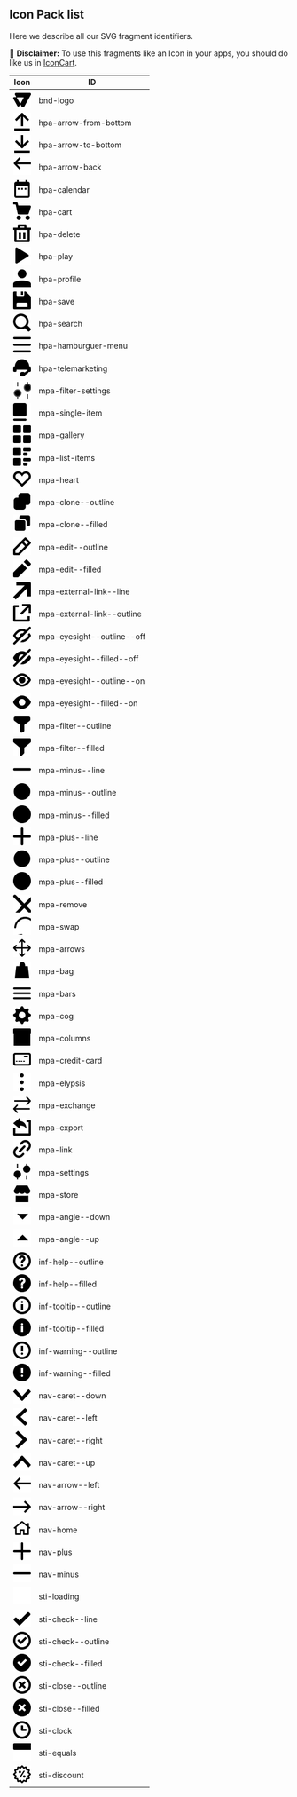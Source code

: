  ## Icon Pack list

  Here we describe all our SVG fragment identifiers. 
  
 :loudspeaker: **Disclaimer:** To use this fragments like an Icon in your apps, you should do like us in [IconCart](https://github.com/vtex-apps/store-icons/blob/master/react/IconCart.js).
 
  
<center>
  
| Icon                                    | ID                         |
| --------------------------------------- | -------------------------- |
| ![](svg/bnd-logo.svg)                   | bnd-logo                   |
| ![](svg/hpa-arrow-from-bottom.svg)      | hpa-arrow-from-bottom      |
| ![](svg/hpa-arrow-to-bottom.svg)        | hpa-arrow-to-bottom        |
| ![](svg/hpa-arrow-back.svg)             | hpa-arrow-back             |
| ![](svg/hpa-calendar.svg)               | hpa-calendar               |
| ![](svg/hpa-cart.svg)                   | hpa-cart                   |
| ![](svg/hpa-delete.svg)                 | hpa-delete                 |
| ![](svg/hpa-play.svg)                   | hpa-play                   |
| ![](svg/hpa-profile.svg)                | hpa-profile                |
| ![](svg/hpa-save.svg)                   | hpa-save                   |
| ![](svg/hpa-search.svg)                 | hpa-search                 |
| ![](svg/hpa-hamburguer-menu.svg)        | hpa-hamburguer-menu        |
| ![](svg/hpa-telemarketing.svg)          | hpa-telemarketing          |
| ![](svg/mpa-filter-settings.svg)        | mpa-filter-settings        |
| ![](svg/mpa-single-item.svg)            | mpa-single-item            |
| ![](svg/mpa-gallery.svg)                | mpa-gallery                |
| ![](svg/mpa-list-items.svg)             | mpa-list-items             |
| ![](svg/mpa-heart.svg)                  | mpa-heart                  |
| ![](svg/mpa-clone--outline.svg)         | mpa-clone--outline         |
| ![](svg/mpa-clone--filled.svg)          | mpa-clone--filled          |
| ![](svg/mpa-edit--outline.svg)          | mpa-edit--outline          |
| ![](svg/mpa-edit--filled.svg)           | mpa-edit--filled           |
| ![](svg/mpa-external-link--line.svg)    | mpa-external-link--line    |
| ![](svg/mpa-external-link--outline.svg) | mpa-external-link--outline |
| ![](svg/mpa-eyesight--outline--off.svg) | mpa-eyesight--outline--off |
| ![](svg/mpa-eyesight--filled--off.svg)  | mpa-eyesight--filled--off  |
| ![](svg/mpa-eyesight--outline--on.svg)  | mpa-eyesight--outline--on  |
| ![](svg/mpa-eyesight--filled--on.svg)   | mpa-eyesight--filled--on   |
| ![](svg/mpa-filter--outline.svg)        | mpa-filter--outline        |
| ![](svg/mpa-filter--filled.svg)         | mpa-filter--filled         |
| ![](svg/mpa-minus--line.svg)            | mpa-minus--line            |
| ![](svg/mpa-minus--outline.svg)         | mpa-minus--outline         |
| ![](svg/mpa-minus--filled.svg)          | mpa-minus--filled          |
| ![](svg/mpa-plus--line.svg)             | mpa-plus--line             |
| ![](svg/mpa-plus--outline.svg)          | mpa-plus--outline          |
| ![](svg/mpa-plus--filled.svg)           | mpa-plus--filled           |
| ![](svg/mpa-remove.svg)                 | mpa-remove                 |
| ![](svg/mpa-swap.svg)                   | mpa-swap                   |
| ![](svg/mpa-arrows.svg)                 | mpa-arrows                 |
| ![](svg/mpa-bag.svg)                    | mpa-bag                    |
| ![](svg/mpa-bars.svg)                   | mpa-bars                   |
| ![](svg/mpa-cog.svg)                    | mpa-cog                    |
| ![](svg/mpa-columns.svg)                | mpa-columns                |
| ![](svg/mpa-credit-card.svg)            | mpa-credit-card            |
| ![](svg/mpa-elypsis.svg)                | mpa-elypsis                |
| ![](svg/mpa-exchange.svg)               | mpa-exchange               |
| ![](svg/mpa-export.svg)                 | mpa-export                 |
| ![](svg/mpa-link.svg)                   | mpa-link                   |
| ![](svg/mpa-settings.svg)               | mpa-settings               |
| ![](svg/mpa-store.svg)                  | mpa-store                  |
| ![](svg/mpa-angle--down.svg)            | mpa-angle--down            |
| ![](svg/mpa-angle--up.svg)              | mpa-angle--up              |
| ![](svg/inf-help--outline.svg)          | inf-help--outline          |
| ![](svg/inf-help--filled.svg)           | inf-help--filled           |
| ![](svg/inf-tooltip--outline.svg)       | inf-tooltip--outline       |
| ![](svg/inf-tooltip--filled.svg)        | inf-tooltip--filled        |
| ![](svg/inf-warning--outline.svg)       | inf-warning--outline       |
| ![](svg/inf-warning--filled.svg)        | inf-warning--filled        |
| ![](svg/nav-caret--down.svg)            | nav-caret--down            |
| ![](svg/nav-caret--left.svg)            | nav-caret--left            |
| ![](svg/nav-caret--right.svg)           | nav-caret--right           |
| ![](svg/nav-caret--up.svg)              | nav-caret--up              |
| ![](svg/nav-arrow--left.svg)            | nav-arrow--left            |
| ![](svg/nav-arrow--right.svg)           | nav-arrow--right           |
| ![](svg/nav-home.svg)                   | nav-home                   |
| ![](svg/nav-plus.svg)                   | nav-plus                   |
| ![](svg/nav-minus.svg)                  | nav-minus                  |
| ![](svg/sti-loading.svg)                | sti-loading                |
| ![](svg/sti-check--line.svg)            | sti-check--line            |
| ![](svg/sti-check--outline.svg)         | sti-check--outline         |
| ![](svg/sti-check--filled.svg)          | sti-check--filled          |
| ![](svg/sti-close--outline.svg)         | sti-close--outline         |
| ![](svg/sti-close--filled.svg)          | sti-close--filled          |
| ![](svg/sti-clock.svg)                  | sti-clock                  |
| ![](svg/sti-equals.svg)                 | sti-equals                 |
| ![](svg/sti-discount.svg)               | sti-discount               |
</center>